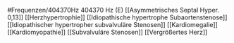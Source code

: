 #Frequenzen/404370Hz
404370 Hz (E)
[[Asymmetrisches Septal Hyper. 0,13]]
[[Herzhypertrophie]]
[[Idiopathische hypertrophe Subaortenstenose]]
[[Idiopathischer hypertropher subvalvuläre Stenosen]]
[[Kardiomegalie]]
[[Kardiomyopathie]]
[[Subvalvuläre Stenosen]]
[[Vergrößertes Herz]]